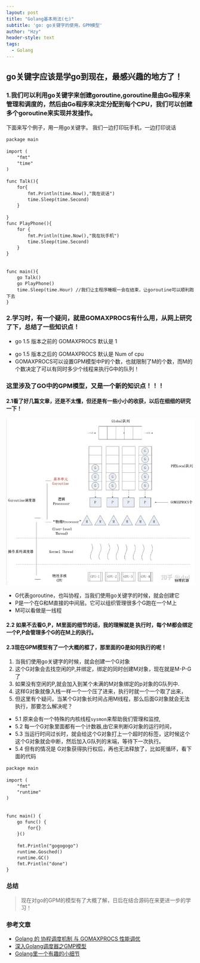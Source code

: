```yaml
---
layout: post
title: "Golang基本用法(七)"
subtitle: 'go: go关键字的使用，GPM模型'
author: "Hzy"
header-style: text
tags:
  - Golang
---
```


## go关键字应该是学go到现在，最感兴趣的地方了！

### 1.我们可以利用go关键字来创建goroutine,goroutine是由Go程序来管理和调度的，然后由Go程序来决定分配到每个CPU，我们可以创建多个goroutine来实现并发操作。

下面来写个例子，用一用go关键字。 我们一边打印玩手机，一边打印说话

```
package main

import (
	"fmt"
	"time"
)

func Talk(){
	for{
		fmt.Println(time.Now(),"我在说话")
		time.Sleep(time.Second)
	}

}
func PlayPhone(){
	for {
		fmt.Println(time.Now(),"我在玩手机")
		time.Sleep(time.Second)
	}
}


func main(){
	go Talk()
	go PlayPhone()
	time.Sleep(time.Hour) //我们让主程序睡眠一会在结束，让goroutine可以顺利跑下去
}

```


### 2.学习时，有一个疑问，就是GOMAXPROCS有什么用，从网上研究了下，总结了一些知识点！

* go 1.5 版本之前的 GOMAXPROCS 默认是 1
- go 1.5 版本之后的 GOMAXPROCS 默认是 Num of cpu
- GOMAXPROCS可以设置GPM模型中P的个数，也就限制了M的个数，而M的个数决定了可以有同时多少个线程来执行G中的队列！
### 这里涉及了GO中的GPM模型，又是一个新的知识点！！！

#### 2.1看了好几篇文章，还是不太懂，但还是有一些小小的收获，以后在细细的研究一下！

!["GPM模型，从下面知乎链接来的"](/img/个人博客搭建图片/GPM模型.jpg)

* G代表goroutine，也叫协程，当我们使用go关键字的时候，就会创建它
* P是一个在G和M直接的中间层。它可以组织管理很多个G跑在一个M上
* M可以看做是一线程

#### 2.2 如果不去看G,P，M里面的细节的话，我的理解就是 执行时，每个M都会绑定一个P,P会管理多个G的在M上的执行。

#### 2.3现在GPM模型有了一个大概的框了，那里面的G是如何执行的呢！
1. 当我们使用go关键字的时候，就会创建一个G对象
2. 这个G对象会去找空闲的P,并绑定，绑定的同时创建M对象，现在就是M-P-G了
3. 如果没有空闲的P,就会加入到某个未满的M对象绑定的p对象的G队列中.
4. 这样G对象就像入栈一样一个一个压了进来，执行时就一个一个取了出来，
5. 但这里有个疑问，当某个G对象长时间占用M线程，那么后面G对象就会无法执行，那要怎么解决呢？
* 5.1  原来会有一个特殊的内核线程`sysmon`来帮助我们管理和监控,
* 5.2 每一个G对象里面都有一个计数器,由它来判断G对象的运行时间，
* 5.3 当运行时间过长时，就会给这个G对象打上一个超时的标签，这时候这个这个G对象就会中断，然后加入G队列的末端，等待下一次执行。
* 5.4 但有的情况是 G对象获得执行权后，再也无法释放了，比如死循环，看下面的代码

```
package main

import (
	"fmt"
	"runtime"
)


func main() {
	go func() {
		for{}
	}()

	fmt.Println("gogogogo")
	runtime.Gosched()
	runtime.GC()
	fmt.Println("done")
}

```

### 总结

>现在对go的GPM的模型有了大概了解，日后在结合源码在来更进一步的学习！

### 参考文章
* [Golang 的 协程调度机制 与 GOMAXPROCS 性能调优]("https://juejin.im/post/5b7678f451882533110e8948")
* [深入Golang调度器之GMP模型]("https://www.cnblogs.com/sunsky303/p/9705727.html")
* [Golang里一个有趣的小细节](https://zhuanlan.zhihu.com/p/44851211)
